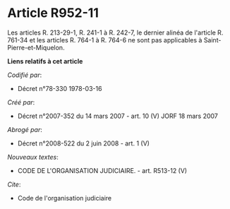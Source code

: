 # Article R952-11

Les articles R. 213-29-1, R. 241-1 à R. 242-7, le dernier alinéa de l'article R. 761-34 et les articles R. 764-1 à R. 764-6
ne sont pas applicables à Saint-Pierre-et-Miquelon.

**Liens relatifs à cet article**

_Codifié par_:

  - Décret n°78-330 1978-03-16

_Créé par_:

  - Décret n°2007-352 du 14 mars 2007 - art. 10 (V) JORF 18 mars 2007

_Abrogé par_:

  - Décret n°2008-522 du 2 juin 2008 - art. 1 (V)

_Nouveaux textes_:

  - CODE DE L'ORGANISATION JUDICIAIRE. - art. R513-12 (V)

_Cite_:

  - Code de l'organisation judiciaire
